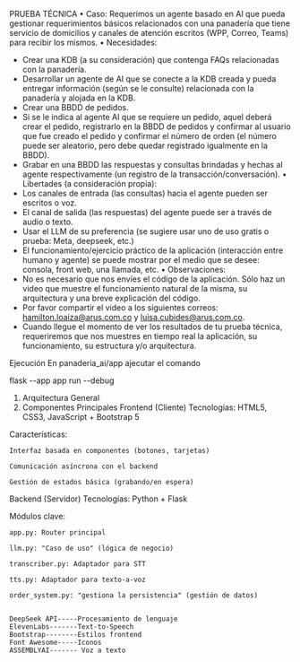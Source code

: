 PRUEBA TÉCNICA
• Caso:
Requerimos un agente basado en AI que pueda gestionar requerimientos
básicos relacionados con una panadería que tiene servicio de domicilios y canales de
atención escritos (WPP, Correo, Teams) para recibir los mismos.
• Necesidades:

- Crear una KDB (a su consideración) que contenga FAQs relacionadas con la
  panadería.
- Desarrollar un agente de AI que se conecte a la KDB creada y pueda entregar
  información (según se le consulte) relacionada con la panadería y alojada en la
  KDB.
- Crear una BBDD de pedidos.
- Si se le indica al agente AI que se requiere un pedido, aquel deberá crear el pedido,
  registrarlo en la BBDD de pedidos y confirmar al usuario que fue creado el pedido y
  confirmar el número de orden (el número puede ser aleatorio, pero debe quedar
  registrado igualmente en la BBDD).
- Grabar en una BBDD las respuestas y consultas brindadas y hechas al agente
  respectivamente (un registro de la transacción/conversación).
  • Libertades (a consideración propia):
- Los canales de entrada (las consultas) hacia el agente pueden ser escritos o voz.
- El canal de salida (las respuestas) del agente puede ser a través de audio o texto.
- Usar el LLM de su preferencia (se sugiere usar uno de uso gratis o prueba: Meta,
  deepseek, etc.)
- El funcionamiento/ejercicio práctico de la aplicación (interacción entre humano y
  agente) se puede mostrar por el medio que se desee: consola, front web, una
  llamada, etc.
  • Observaciones:
- No es necesario que nos envíes el código de la aplicación. Sólo haz un video que
  muestre el funcionamiento natural de la misma, su arquitectura y una breve
  explicación del código.
- Por favor compartir el video a los siguientes correos: hamilton.loaiza@arus.com.co
  y luisa.cubides@arus.com.co.
- Cuando llegue el momento de ver los resultados de tu prueba técnica,
  requeriremos que nos muestres en tiempo real la aplicación, su funcionamiento, su
  estructura y/o arquitectura.

Ejecución
En panaderia_ai/app ajecutar el comando

flask --app app run --debug

1. Arquitectura General
2. Componentes Principales
   Frontend (Cliente)
   Tecnologías: HTML5, CSS3, JavaScript + Bootstrap 5

Características:

    Interfaz basada en componentes (botones, tarjetas)

    Comunicación asíncrona con el backend

    Gestión de estados básica (grabando/en espera)

Backend (Servidor)
Tecnologías: Python + Flask

Módulos clave:

    app.py: Router principal

    llm.py: "Caso de uso" (lógica de negocio)

    transcriber.py: Adaptador para STT

    tts.py: Adaptador para texto-a-voz

    order_system.py: "gestiona la persistencia" (gestión de datos)


    DeepSeek API-----Procesamiento de lenguaje
    ElevenLabs-------Text-to-Speech
    Bootstrap--------Estilos frontend
    Font Awesome-----Iconos
    ASSEMBLYAI------- Voz a texto

